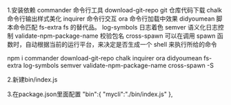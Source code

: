 1.安装依赖
commander 命令行工具
download-git-repo git 仓库代码下载
chalk 命令行输出样式美化
inquirer 命令行交互
ora 命令行加载中效果
didyoumean 脚本命令匹配
fs-extra fs 的替代品。
log-symbols 日志着色
semver 语义化日志控制
validate-npm-package-name 校验包名
cross-spawn 可以在调用 spawn 函数时，自动根据当前的运行平台，来决定是否生成一个 shell 来执行所给的命令

npm i commander download-git-repo  chalk inquirer ora didyoumean fs-extra log-symbols semver validate-npm-package-name cross-spawn -S

2.新建bin/index.js

3.在package.json里面配置
  "bin":{
      "mycli":"./bin/index.js"
  },
   